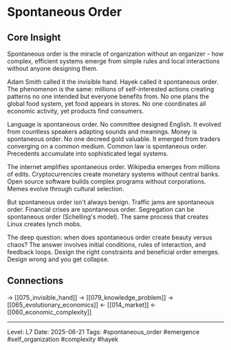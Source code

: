 # Spontaneous Order

## Core Insight
Spontaneous order is the miracle of organization without an organizer - how complex, efficient systems emerge from simple rules and local interactions without anyone designing them.

Adam Smith called it the invisible hand. Hayek called it spontaneous order. The phenomenon is the same: millions of self-interested actions creating patterns no one intended but everyone benefits from. No one plans the global food system, yet food appears in stores. No one coordinates all economic activity, yet products find consumers.

Language is spontaneous order. No committee designed English. It evolved from countless speakers adapting sounds and meanings. Money is spontaneous order. No one decreed gold valuable. It emerged from traders converging on a common medium. Common law is spontaneous order. Precedents accumulate into sophisticated legal systems.

The internet amplifies spontaneous order. Wikipedia emerges from millions of edits. Cryptocurrencies create monetary systems without central banks. Open source software builds complex programs without corporations. Memes evolve through cultural selection.

But spontaneous order isn't always benign. Traffic jams are spontaneous order. Financial crises are spontaneous order. Segregation can be spontaneous order (Schelling's model). The same process that creates Linux creates lynch mobs.

The deep question: when does spontaneous order create beauty versus chaos? The answer involves initial conditions, rules of interaction, and feedback loops. Design the right constraints and beneficial order emerges. Design wrong and you get collapse.

## Connections
→ [[075_invisible_hand]]
→ [[079_knowledge_problem]]
→ [[065_evolutionary_economics]]
← [[014_market]]
← [[060_economic_complexity]]

---
Level: L7
Date: 2025-06-21
Tags: #spontaneous_order #emergence #self_organization #complexity #hayek